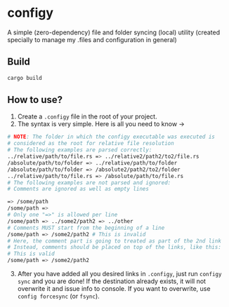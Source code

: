 # configy
A simple (zero-dependency) file and folder syncing (local) utility (created specially to manage my .files and configuration in general)

## Build

```bash
cargo build
```

## How to use?

1. Create a `.configy` file in the root of your project.
2. The syntax is very simple. Here is all you need to know ->
```bash
# NOTE: The folder in which the configy executable was executed is
# considered as the root for relative file resolution
# The following examples are parsed correctly:
../relative/path/to/file.rs => ../relative2/path2/to2/file.rs
/absolute/path/to/folder => ../relative/path/to/folder
/absolute/path/to/folder => /absolute2/path2/to2/folder
../relative/path/to/file.rs => /absolute/path/to/file.rs
# The following examples are not parsed and ignored:
# Comments are ignored as well as empty lines

=> /some/path
/some/path =>
# Only one "=>" is allowed per line
/some/path => ../some2/path2 => ../other
# Comments MUST start from the beginning of a line
/some/path => /some2/path2 # This is invalid
# Here, the comment part is going to treated as part of the 2nd link
# Instead, comments should be placed on top of the links, like this:
# This is valid
/some/path => /some2/path2
```
3. After you have added all you desired links in `.configy`, just run `configy sync` and you are done! If the destination already exists, it will not overwrite it and issue info to console. If you want to overwrite, use `config forcesync` (or `fsync`).
